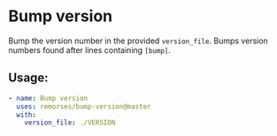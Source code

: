 # Bump version
Bump the version number in the provided `version_file`.
Bumps version numbers found after lines containing `[bump]`.


## Usage:
```yaml
- name: Bump version
  uses: remorses/bump-version@master
  with:
    version_file: ./VERSION
```
